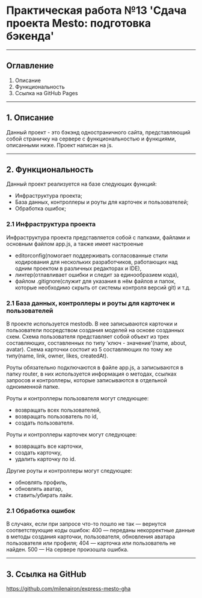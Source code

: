 # Практическая работа №13 'Сдача проекта Mesto: подготовка бэкенда'

---

## Оглавление

1. Описание
2. Функциональность
3. Ссылка на GitHub Pages

---

## 1. Описание

Данный проект - это бэкэнд одностраничного сайта, представляющий собой страничку на сервере с функциональностью и функциями, описанными ниже. Проект написан на js.

---

## 2. Функциональность

Данный проект реализуется на базе следующих функций:

- Инфраструктура проекта;
- База данных, контроллеры и роуты для карточек и пользователей;
- Обработка ошибок;

### 2.1 Инфраструктура проекта

Инфраструктура проекта представляется собой с папками, файлами и основным файлом app.js, а также имеет настроеные

- editorconfig(помогает поддерживать согласованные стили кодирования для нескольких разработчиков, работающих над одним проектом в различных редакторах и IDE),
- линтер(отлавливает ошибки и следит за единообразием кода),
- файлом .gitignore(служит для указания в нём файлов и папок, которые необходимо скрыть от системы контроля версий git) и т.д.

### 2.1 База данных, контроллеры и роуты для карточек и пользователей

В проекте используется mestodb. В нее записываются карточки и пользователи посредством создания моделей на основе созданных схем. Схема пользователя представляет собой объект из трех составляющих, составленных по типу 'ключ - значение'(name, about, avatar). Схема карточки состоит из 5 составляющих по тому же типу(name, link, owner, likes, createdAt).

Роуты обязательно подключаются в файле app.js, а записываются в папку router, в них используется информация о методах, ссылках запросов и контроллеры, которые записываются в отдельной одноименной папке.

Роуты и контроллеры пользователя могут следующее:

- возвращать всех пользователей,
- возвращать пользователь по id,
- создать пользователя.

Роуты и контроллеры карточек могут следующее:

- возвращать все карточки,
- создать карточку,
- удалить карточку по id.

Другие роуты и контроллеры могут следующее:

- обновлять профиль,
- обновлять аватар,
- ставить/убирать лайк.

### 2.1 Обработка ошибок

В случаях, если при запросе что-то пошло не так — вернутся соответствующие коды ошибок:
400 — переданы некорректные данные в методы создания карточки, пользователя, обновления аватара пользователя или профиля;
404 — карточка или пользователь не найден.
500 — На сервере произошла ошибка.

---

## 3. Ссылка на GitHub

https://github.com/milenairon/express-mesto-gha
